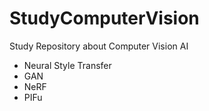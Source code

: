 # StudyComputerVision
Study Repository about Computer Vision AI

- Neural Style Transfer
- GAN
- NeRF
- PIFu
